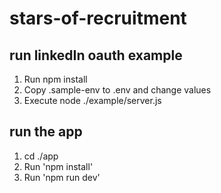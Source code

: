 # stars-of-recruitment

## run linkedIn oauth example

1. Run npm install
2. Copy .sample-env to .env and change values
3. Execute node ./example/server.js

## run the app

1. cd ./app
2. Run 'npm install'
3. Run 'npm run dev'
